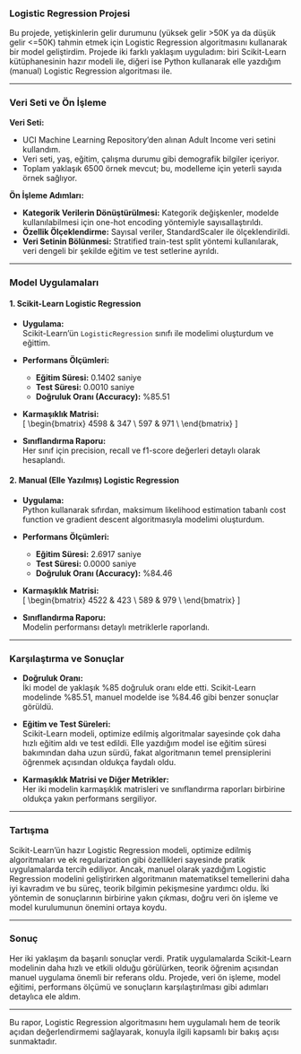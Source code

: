 ### Logistic Regression Projesi

Bu projede, yetişkinlerin gelir durumunu (yüksek gelir >50K ya da düşük gelir <=50K) tahmin etmek için Logistic Regression algoritmasını kullanarak bir model geliştirdim. Projede iki farklı yaklaşım uyguladım: biri Scikit-Learn kütüphanesinin hazır modeli ile, diğeri ise Python kullanarak elle yazdığım (manual) Logistic Regression algoritması ile.

---

### Veri Seti ve Ön İşleme

**Veri Seti:**

- UCI Machine Learning Repository’den alınan Adult Income veri setini kullandım.
- Veri seti, yaş, eğitim, çalışma durumu gibi demografik bilgiler içeriyor.
- Toplam yaklaşık 6500 örnek mevcut; bu, modelleme için yeterli sayıda örnek sağlıyor.

**Ön İşleme Adımları:**

- **Kategorik Verilerin Dönüştürülmesi:** Kategorik değişkenler, modelde kullanılabilmesi için one-hot encoding yöntemiyle sayısallaştırıldı.
- **Özellik Ölçeklendirme:** Sayısal veriler, StandardScaler ile ölçeklendirildi.
- **Veri Setinin Bölünmesi:** Stratified train-test split yöntemi kullanılarak, veri dengeli bir şekilde eğitim ve test setlerine ayrıldı.

---

### Model Uygulamaları

#### 1. Scikit-Learn Logistic Regression

- **Uygulama:**  
  Scikit-Learn’ün `LogisticRegression` sınıfı ile modelimi oluşturdum ve eğittim.

- **Performans Ölçümleri:**
  - **Eğitim Süresi:** 0.1402 saniye
  - **Test Süresi:** 0.0010 saniye
  - **Doğruluk Oranı (Accuracy):** %85.51

- **Karmaşıklık Matrisi:**  
  \[
  \begin{bmatrix}
  4598 & 347 \\
  597 & 971 \\
  \end{bmatrix}
  \]
  
- **Sınıflandırma Raporu:**  
  Her sınıf için precision, recall ve f1-score değerleri detaylı olarak hesaplandı.

#### 2. Manual (Elle Yazılmış) Logistic Regression

- **Uygulama:**  
  Python kullanarak sıfırdan, maksimum likelihood estimation tabanlı cost function ve gradient descent algoritmasıyla modelimi oluşturdum.

- **Performans Ölçümleri:**
  - **Eğitim Süresi:** 2.6917 saniye
  - **Test Süresi:** 0.0000 saniye
  - **Doğruluk Oranı (Accuracy):** %84.46

- **Karmaşıklık Matrisi:**  
  \[
  \begin{bmatrix}
  4522 & 423 \\
  589 & 979 \\
  \end{bmatrix}
  \]

- **Sınıflandırma Raporu:**  
  Modelin performansı detaylı metriklerle raporlandı.

---

### Karşılaştırma ve Sonuçlar

- **Doğruluk Oranı:**  
  İki model de yaklaşık %85 doğruluk oranı elde etti. Scikit-Learn modelinde %85.51, manuel modelde ise %84.46 gibi benzer sonuçlar görüldü.

- **Eğitim ve Test Süreleri:**  
  Scikit-Learn modeli, optimize edilmiş algoritmalar sayesinde çok daha hızlı eğitim aldı ve test edildi. Elle yazdığım model ise eğitim süresi bakımından daha uzun sürdü, fakat algoritmanın temel prensiplerini öğrenmek açısından oldukça faydalı oldu.

- **Karmaşıklık Matrisi ve Diğer Metrikler:**  
  Her iki modelin karmaşıklık matrisleri ve sınıflandırma raporları birbirine oldukça yakın performans sergiliyor.

---

### Tartışma

Scikit-Learn’ün hazır Logistic Regression modeli, optimize edilmiş algoritmaları ve ek regularization gibi özellikleri sayesinde pratik uygulamalarda tercih ediliyor. Ancak, manuel olarak yazdığım Logistic Regression modelini geliştirirken algoritmanın matematiksel temellerini daha iyi kavradım ve bu süreç, teorik bilgimin pekişmesine yardımcı oldu. İki yöntemin de sonuçlarının birbirine yakın çıkması, doğru veri ön işleme ve model kurulumunun önemini ortaya koydu.

---

### Sonuç

Her iki yaklaşım da başarılı sonuçlar verdi. Pratik uygulamalarda Scikit-Learn modelinin daha hızlı ve etkili olduğu görülürken, teorik öğrenim açısından manuel uygulama önemli bir referans oldu. Projede, veri ön işleme, model eğitimi, performans ölçümü ve sonuçların karşılaştırılması gibi adımları detaylıca ele aldım.

---

Bu rapor, Logistic Regression algoritmasını hem uygulamalı hem de teorik açıdan değerlendirmemi sağlayarak, konuyla ilgili kapsamlı bir bakış açısı sunmaktadır.
